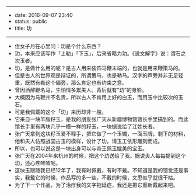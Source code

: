 - --
- date: 2016-09-07 23:40
- status: public
- title: 玏
- --
- 侄女子月在心里问：玏是个什么东西？
- 玏，本来应该写作「上勒」「下玉」，后来省略为玏。《说文解字》说：谓石之次玉者。
- 玏，是做什么用的呢？是古人用来装饰马鞭末端的，也就是用来鞭策马的。
- 但是古人的世界观是辩证的，所谓策马，也是勒马。汉字的声旁并非无足轻重，既然有勒这个偏旁，那么肯定也有约束之意。
- 曾因酒醉鞭名马，生怕情多累美人。背后就有“玏”的身影。
- 大概因为马鞭并不名贵，所以古人不肯用上好的白玉，而用玉中比较次的玉石。
- 可是我佩戴的这个「玏」来历却非一般。
- 它来自一块羊脂籽玉，是我的朋友张广天从新疆博物馆馆长手里搞到的。而此馆长手里有两块几乎一模一样的籽玉，一块据说给了江姓长者。
- 张广天拿到这块籽玉爱不释手，把它做了一个玉镯，一面玉牌，剩下的材料，他和夫人仿照战国古玉的模样，设计了玏，请玉工依形雕刻而成。
- 所以，也可以说这是一块出身可以与帝王佩玉媲美的宝玉。
- 张广天在2004年来杭州的时候，把这个玏送给了我。据说夫人每每提到这个玏，还心疼唏嘘呢。
- 这块玉跟随我已经12年了，我有时佩戴，有时不戴。不知道是我的错觉还是事实，我戴它的时候，作品写的多一些，不戴的时候，文思似乎就很干枯。
- 为了下一个作品，为了治疗我的文字拖延症，我还是把它重新戴起来吧。
